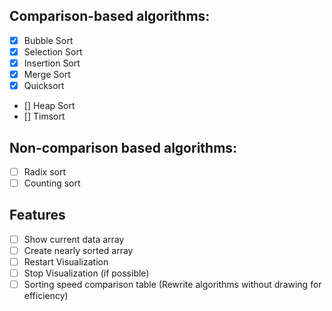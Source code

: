 ## Comparison-based algorithms:
- [x] Bubble Sort
- [x] Selection Sort
- [x] Insertion Sort
- [x] Merge Sort
- [x] Quicksort
- [] Heap Sort
- [] Timsort

## Non-comparison based algorithms:
- [ ] Radix sort  
- [ ] Counting sort  

## Features
- [ ] Show current data array
- [ ] Create nearly sorted array
- [ ] Restart Visualization
- [ ] Stop Visualization (if possible)
- [ ] Sorting speed comparison table (Rewrite algorithms without drawing for efficiency)